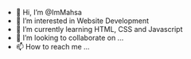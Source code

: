 - 👋 Hi, I’m @ImMahsa
- 👀 I’m interested in Website Development
- 🌱 I’m currently learning HTML, CSS and Javascript
- 💞️ I’m looking to collaborate on ...
- 📫 How to reach me ...

<!---
ImMahsa/ImMahsa is a ✨ special ✨ repository because its `README.md` (this file) appears on your GitHub profile.
You can click the Preview link to take a look at your changes.
--->
